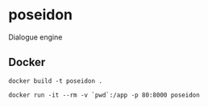 # poseidon

Dialogue engine

## Docker

```shell
docker build -t poseidon .
```

```shell
docker run -it --rm -v `pwd`:/app -p 80:8000 poseidon
```
